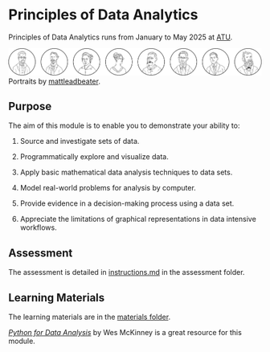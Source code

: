 # Principles of Data Analytics

Principles of Data Analytics runs from January to May 2025 at [ATU](https://www.atu.ie).

![Logicians](https://raw.githubusercontent.com/ianmcloughlin/images/master/principles_da_banner.png)  
Portraits by [mattleadbeater](https://www.instagram.com/mattleadbeater/).

## Purpose

The aim of this module is to enable you to demonstrate your ability to:

1. Source and investigate sets of data.

2. Programmatically explore and visualize data.

3. Apply basic mathematical data analysis techniques to data sets.

4. Model real-world problems for analysis by computer.

5. Provide evidence in a decision-making process using a data set.

6. Appreciate the limitations of graphical representations in data intensive workflows.

## Assessment

The assessment is detailed in [instructions.md](assessment/instructions.md) in the assessment folder.  

## Learning Materials

The learning materials are in the [materials folder](materials).  

[*Python for Data Analysis*](https://wesmckinney.com/book/) by Wes McKinney is a great resource for this module.  
